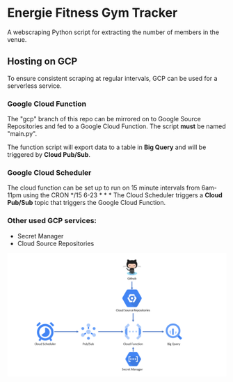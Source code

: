 # Energie Fitness Gym Tracker
A webscraping Python script for extracting the number of members in the venue.

## Hosting on GCP
To ensure consistent scraping at regular intervals, GCP can be used for a serverless service.

### Google Cloud Function
The "gcp" branch of this repo can be mirrored on to Google Source   Repositories and fed to a Google Cloud Function.
The script **must** be named "main.py".

The function script will export data to a table in **Big Query** and will be triggered by **Cloud Pub/Sub**.

### Google Cloud Scheduler
The cloud function can be set up to run on 15 minute intervals from 6am-11pm using the CRON */15 6-23 * * *
The Cloud Scheduler triggers a **Cloud Pub/Sub** topic that triggers the Google Cloud Function.


### Other used GCP services:
* Secret Manager
* Cloud Source Repositories

![plot](gym_tracker_gcp_architecture.png)